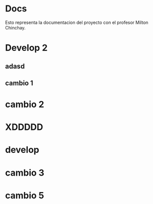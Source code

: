 # Docs
Esto representa la documentacion del proyecto con el profesor Milton Chinchay.
# Develop 2
## adasd
## cambio 1
# cambio 2
# XDDDDD
# develop
# cambio 3
# cambio 5
